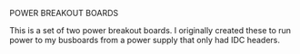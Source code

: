 POWER BREAKOUT BOARDS

This is a set of two power breakout boards. I originally created these to run power to my busboards from a power supply that only had IDC headers.